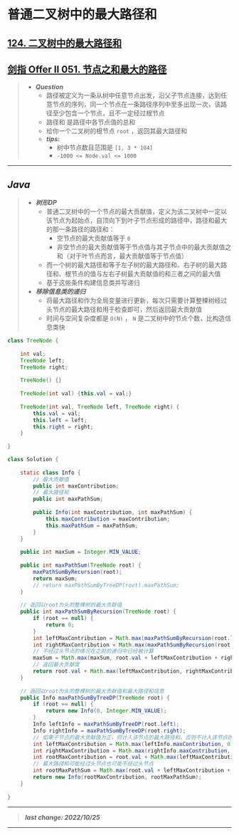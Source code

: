 # 普通二叉树中的最大路径和

## [124. 二叉树中的最大路径和](https://leetcode.cn/problems/binary-tree-maximum-path-sum/)

## [剑指 Offer II 051. 节点之和最大的路径](https://leetcode.cn/problems/jC7MId/)

> - ***Question***
>   - 路径被定义为一条从树中任意节点出发，沿父子节点连接，达到任意节点的序列，同一个节点在一条路径序列中至多出现一次，该路径至少包含一个节点，且不一定经过根节点
>   - 路径和 是路径中各节点值的总和
>   - 给你一个二叉树的根节点 `root` ，返回其最大路径和
>   - ***tips:***
>     - 树中节点数目范围是 `[1, 3 * 104]`
>     - `-1000 <= Node.val <= 1000`

---

## *Java*

> - ***树形DP***
>   - 普通二叉树中的一个节点的最大贡献值，定义为该二叉树中一定以该节点为起始点，自顶向下到叶子节点形成的路径中，路径和最大的那一条路径的路径和：
>     - 空节点的最大贡献值等于 `0`
>     - 非空节点的最大贡献值等于节点值与其子节点中的最大贡献值之和（对于叶节点而言，最大贡献值等于节点值）
>   - 而一个树的最大路径和等于左子树的最大路径和、右子树的最大路径和、根节点的值与左右子树最大贡献值的和三者之间的最大值
>   - 基于这些条件构建信息类并写递归
> - ***移除信息类的递归***
>   - 将最大路径和作为全局变量进行更新，每次只需要计算整棵树经过头节点的最大路径和用于检查即可，然后返回最大贡献值
>   - 时间与空间复杂度都是 `O(N)` ， `N` 是二叉树中的节点个数，比构造信息类快

```java
class TreeNode {
    
    int val;
    TreeNode left;
    TreeNode right;
    
    TreeNode() {}
    
    TreeNode(int val) {this.val = val;}
    
    TreeNode(int val, TreeNode left, TreeNode right) {
        this.val = val;
        this.left = left;
        this.right = right;
    }
    
}

class Solution {
    
    static class Info {
        // 最大贡献值
        public int maxContribution;
        // 最大路径和
        public int maxPathSum;
        
        public Info(int maxContribution, int maxPathSum) {
            this.maxContribution = maxContribution;
            this.maxPathSum = maxPathSum;
        }
    }
    
    public int maxSum = Integer.MIN_VALUE;
    
    public int maxPathSum(TreeNode root) {
        maxPathSumByRecursion(root);
        return maxSum;
        // return maxPathSumByTreeDP(root).maxPathSum;
    }
    
    // 返回以root为头的整棵树的最大贡献值
    public int maxPathSumByRecursion(TreeNode root) {
        if (root == null) {
            return 0;
        }
        int leftMaxContribution = Math.max(maxPathSumByRecursion(root.left), 0);
        int rightMaxContribution = Math.max(maxPathSumByRecursion(root.right), 0);
        // 不经过头节点的情况在之前的递归中已经被计算
        maxSum = Math.max(maxSum, root.val + leftMaxContribution + rightMaxContribution);
        // 返回最大贡献度
        return root.val + Math.max(leftMaxContribution, rightMaxContribution);
    }
    
    // 返回以root为头的整棵树的最大贡献值和最大路径和信息
    public Info maxPathSumByTreeDP(TreeNode root) {
        if (root == null) {
            return new Info(0, Integer.MIN_VALUE);
        }
        Info leftInfo = maxPathSumByTreeDP(root.left);
        Info rightInfo = maxPathSumByTreeDP(root.right);
        // 如果子节点的最大贡献值为正，则计入该节点的最大路径和，否则不计入该节点的最大路径和，即计算rootMaxPathSum会为0
        int leftMaxContribution = Math.max(leftInfo.maxContribution, 0);
        int rightMaxContribution = Math.max(rightInfo.maxContribution, 0);
        int rootMaxContribution = root.val + Math.max(leftMaxContribution, rightMaxContribution);
        // 最大路径和可能经过头节点也可能不经过头节点
        int rootMaxPathSum = Math.max(root.val + leftMaxContribution + rightMaxContribution, Math.max(leftInfo.maxPathSum, rightInfo.maxPathSum));
        return new Info(rootMaxContribution, rootMaxPathSum);
    }
    
}
```

---

> ***last change: 2022/10/25***

---
